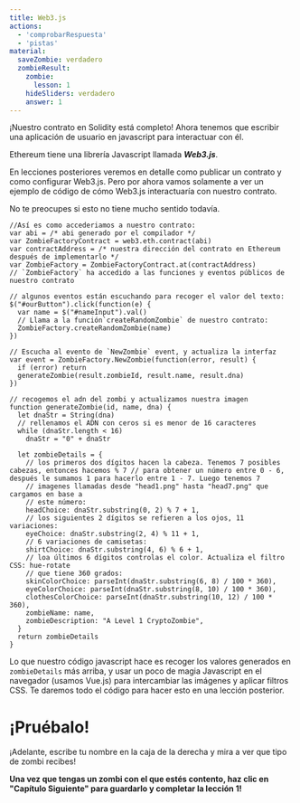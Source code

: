 ```yaml
---
title: Web3.js
actions:
  - 'comprobarRespuesta'
  - 'pistas'
material:
  saveZombie: verdadero
  zombieResult:
    zombie:
      lesson: 1
    hideSliders: verdadero
    answer: 1
---
```


¡Nuestro contrato en Solidity está completo! Ahora tenemos que escribir una aplicación de usuario en javascript para interactuar con él.

Ethereum tiene una librería Javascript llamada ***Web3.js***.

En lecciones posteriores veremos en detalle como publicar un contrato y como configurar Web3.js. Pero por ahora vamos solamente a ver un ejemplo de código de cómo Web3.js interactuaría con nuestro contrato.

No te preocupes si esto no tiene mucho sentido todavía.

    //Así es como accederiamos a nuestro contrato:
    var abi = /* abi generado por el compilador */
    var ZombieFactoryContract = web3.eth.contract(abi)
    var contractAddress = /* nuestra dirección del contrato en Ethereum después de implementarlo */
    var ZombieFactory = ZombieFactoryContract.at(contractAddress)
    // `ZombieFactory` ha accedido a las funciones y eventos públicos de nuestro contrato
    
    // algunos eventos están escuchando para recoger el valor del texto:
    $("#ourButton").click(function(e) {
      var name = $("#nameInput").val()
      // Llama a la función`createRandomZombie` de nuestro contrato:
      ZombieFactory.createRandomZombie(name)
    })
    
    // Escucha al evento de `NewZombie` event, y actualiza la interfaz
    var event = ZombieFactory.NewZombie(function(error, result) {
      if (error) return
      generateZombie(result.zombieId, result.name, result.dna)
    })
    
    // recogemos el adn del zombi y actualizamos nuestra imagen
    function generateZombie(id, name, dna) {
      let dnaStr = String(dna)
      // rellenamos el ADN con ceros si es menor de 16 caracteres
      while (dnaStr.length < 16)
        dnaStr = "0" + dnaStr
    
      let zombieDetails = {
        // los primeros dos dígitos hacen la cabeza. Tenemos 7 posibles cabezas, entonces hacemos % 7 // para obtener un número entre 0 - 6, después le sumamos 1 para hacerlo entre 1 - 7. Luego tenemos 7
        // imagenes llamadas desde "head1.png" hasta "head7.png" que cargamos en base a
        // este número:
        headChoice: dnaStr.substring(0, 2) % 7 + 1,
        // los siguientes 2 dígitos se refieren a los ojos, 11 variaciones:
        eyeChoice: dnaStr.substring(2, 4) % 11 + 1,
        // 6 variaciones de camisetas:
        shirtChoice: dnaStr.substring(4, 6) % 6 + 1,
        // loa últimos 6 dígitos controlas el color. Actualiza el filtro CSS: hue-rotate
        // que tiene 360 grados:
        skinColorChoice: parseInt(dnaStr.substring(6, 8) / 100 * 360),
        eyeColorChoice: parseInt(dnaStr.substring(8, 10) / 100 * 360),
        clothesColorChoice: parseInt(dnaStr.substring(10, 12) / 100 * 360),
        zombieName: name,
        zombieDescription: "A Level 1 CryptoZombie",
      }
      return zombieDetails
    }
    

Lo que nuestro código javascript hace es recoger los valores generados en `zombieDetails` más arriba, y usar un poco de magia Javascript en el navegador (usamos Vue.js) para intercambiar las imágenes y aplicar filtros CSS. Te daremos todo el código para hacer esto en una lección posterior.

# ¡Pruébalo!

¡Adelante, escribe tu nombre en la caja de la derecha y mira a ver que tipo de zombi recibes!

**Una vez que tengas un zombi con el que estés contento, haz clic en "Capítulo Siguiente" para guardarlo y completar la lección 1!**